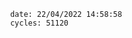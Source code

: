 

                date: 22/04/2022 14:58:58
                cycles: 51120

                         